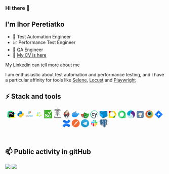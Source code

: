 ### Hi there 👋

## I'm Ihor Peretiatko

- 🤖 Test Automation Engineer
- 📈 Performance Test Engineer
- 🐞 QA Engineer
- 🔭 <a target="_blank" href="cv/cv_2023_v.1.3_ihor_peretiatko.png">My CV is here</a>

My [Linkedin](https://www.linkedin.com/in/ihor-peretiatko/) can tell more about me

I am enthusiastic about test automation and performance testing, and I have a particular affinity for tools
like [Selene](https://github.com/yashaka/selene/), [Locust](https://locust.io/)
and [Playwright](https://playwright.dev/python/)


<!--Stack and tools-->
##  ⚡ Stack and tools

<p  align="center">
  <code><img width="5%" title="Pycharm" src="img/pycharm.png"></code>
  <code><img width="5%" title="Python" src="img/python.png"></code>
  <code><img width="5%" title="Pytest" src="img/pytest.png"></code>
  <code><img width="5%" title="Selene" src="img/selene.png"></code>
  <code><img width="5%" title="Selenium" src="img/selenium.png"></code>
  <code><img width="5%" title="Requests" src="img/requests.png"></code>
  <code><img width="5%" title="Jenkins" src="img/jenkins.png"></code>
  <code><img width="5%" title="Docker" src="img/docker.png"></code>
  <code><img width="5%" title="Playwright" src="img/playwright.png"></code>
  <code><img width="5%" title="Cypress" src="img/cypress.png"></code>
  <code><img width="5%" title="Selenoid" src="img/selenoid.png"></code>
  <code><img width="5%" title="Allure Report" src="img/allure_report.png"></code>
  <code><img width="5%" title="Allure TestOps" src="img/allure_testops.png"></code>
  <code><img width="5%" title="Appium" src="img/appium.png"></code>
  <code><img width="5%" title="GitHub" src="img/github.png"></code>
  <code><img width="5%" title="Browserstack" src="img/browserstack.png"></code>
  <code><img width="5%" title="Jira" src="img/jira.png"></code>
  <code><img width="5%" title="Confluence" src="img/confluence.png"></code>
  <code><img width="5%" title="Postman" src="img/postman.png"></code>
  <code><img width="5%" title="Telegram" src="img/tg.png"></code>
  <code><img width="5%" title="Slack" src="img/slack.png"></code>
  <code><img width="5%" title="PgAdmin" src="img/pgadmin.png"></code>
</p>
  

<!--Git Stats-->

&#8287;&#8287;&#8287;&#8287;&#8287;

## 📫 Public activity in gitHub
![](http://github-profile-summary-cards.vercel.app/api/cards/repos-per-language?username=p-igor89&theme=tokyonight)
![](https://github-profile-summary-cards.vercel.app/api/cards/profile-details?username=p-igor89&theme=tokyonight)
<!--
**p-igor89/p-igor89** is a ✨ _special_ ✨ repository because its `README.md` (this file) appears on your GitHub profile.

Here are some ideas to get you started:

- 🔭 I’m currently working on ...
- 🌱 I’m currently learning ...
- 👯 I’m looking to collaborate on ...
- 🤔 I’m looking for help with ...
- 💬 Ask me about ...
- 📫 How to reach me: ...
- 😄 Pronouns: ...
- ⚡ Fun fact: ...
-->
